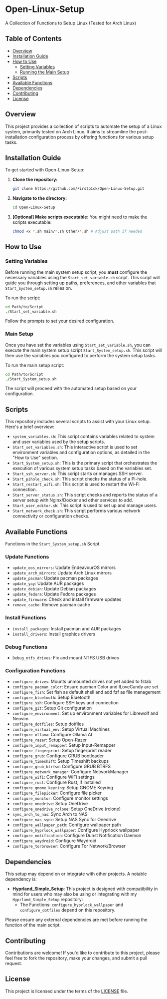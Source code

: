 # Open-Linux-Setup
A Collection of Functions to Setup Linux (Tested for Arch Linux)

## Table of Contents
- [Overview](#overview)
- [Installation Guide](#installation-guide)
- [How to Use](#how-to-use)
    - [Setting Variables](#setting-variables)
    - [Running the Main Setup](#main-setup)
- [Scripts](#scripts)
- [Available Functions](#available-functions)
- [Dependencies](#dependencies)
- [Contributing](#contributing)
- [License](#license)

## Overview
This project provides a collection of scripts to automate the setup of a Linux system, primarily tested on Arch Linux. It aims to streamline the post-installation configuration process by offering functions for various setup tasks.

## Installation Guide
To get started with Open-Linux-Setup:

1. **Clone the repository:**
   ```bash
   git clone https://github.com/Firstp1ck/Open-Linux-Setup.git
   ```
2. **Navigate to the directory:**
   ```bash
   cd Open-Linux-Setup
   ```
3. **\[Optional\] Make scripts executable:**
   You might need to make the scripts executable:
   ```bash
   chmod +x *.sh main/*.sh Other/*.sh # Adjust path if needed
   ```

## How to Use

### Setting Variables
Before running the main system setup script, you **must** configure the necessary variables using the `Start_set_variable.sh` script. This script will guide you through setting up paths, preferences, and other variables that `Start_System_setup.sh` relies on.

To run the script:
```bash
cd Path/to/Script
./Start_set_variable.sh
```
Follow the prompts to set your desired configuration.

### Main Setup 
Once you have set the variables using `Start_set_variable.sh`, you can execute the main system setup script `Start_System_setup.sh`. This script will then use the variables you configured to perform the system setup tasks.

To run the main setup script:
```bash
cd Path/to/Script
./Start_System_setup.sh
```
The script will proceed with the automated setup based on your configuration.

## Scripts
This repository includes several scripts to assist with your Linux setup. Here's a brief overview:

-   `system_variables.sh`: This script contains variables related to system and user variables used by the setup scripts.
-   `Start_set_variables.sh`: This interactive script is used to set environment variables and configuration options, as detailed in the "How to Use" section.
-   `Start_System_setup.sh`: This is the primary script that orchestrates the execution of various system setup tasks based on the variables set.
-   `Start_ssh_server.sh`: This script starts or manages SSH server.
-   `Start_pihole_check.sh`: This script checks the status of a Pi-hole.
-   `Start_restart_wifi.sh`: This script is used to restart the Wi-Fi connection.
-   `Start_server_status.sh`: This script checks and reports the status of a server setup with Nginx/Docker and other services to add.
-   `Start_user_editor.sh`: This script is used to set up and manage users.
-   `Start_network_check.sh`: This script performs various network connectivity or configuration checks.

## Available Functions

Functions in the `Start_System_setup.sh` Script

### Update Functions

- `update_eos_mirrors`: Update EndeavourOS mirrors
- `update_arch_mirrors`: Update Arch Linux mirrors
- `update_pacman`: Update pacman packages
- `update_yay`: Update AUR packages
- `update_debian`: Update Debian packages
- `update_fedora`: Update Fedora packages
- `update_firmware`: Check and install firmware updates
- `remove_cache`: Remove pacman cache

### Install Functions
- `install_packages`: Install pacman and AUR packages
- `install_drivers`: Install graphics drivers

### Debug Functions

- `Debug_ntfs_drives`: Fix and mount NTFS USB drives

### Configuration Functions

- `configure_drives`: Mounts unmounted drives not yet added to fstab
- `configure_pacman_color`: Ensure pacman Color and ILoveCandy are set
- `configure_fish`: Set fish as default shell and add fzf as file management
- `configure_bluetooth`: Setup Bluetooth
- `configure_ssh`: Configure SSH keys and connection
- `configure_git`: Setup Git configuration
- `configure_environment`: Set up environment variables for Librewolf and Neovim
- `configure_dotfiles`: Setup dotfiles
- `configure_virtual_env`: Setup Virtual Machines
- `configure_ollama`: Configure Ollama AI
- `configure_razer`: Setup Open-Razer
- `configure_input_remapper`: Setup Input-Remapper
- `configure_fingerprint`: Setup fingerprint reader
- `configure_grub`: Configure GRUB bootloader
- `configure_timeshift`: Setup Timeshift backups
- `configure_grub_btrfsd`: Configure GRUB BTRFS
- `configure_network_manager`: Configure NetworkManager
- `configure_wifi`: Configure WiFi settings
- `configure_rust`: Configure Rust, if installed
- `configure_gnome_keyring`: Setup GNOME Keyring
- `configure_filepicker`: Configure file picker
- `configure_monitor`: Configure monitor settings
- `configure_onedrive`: Setup OneDrive
- `configure_onedrive_rclone`: Setup OneDrive (rclone)
- `sync_arch_to_nas`: Sync Arch to NAS
- `configure_nas_sync`: Setup NAS Sync for Onedrive
- `configure_wallpaper_path`: Configure wallpaper path
- `configure_hyprlock_wallpaper`: Configure Hyprlock wallpaper
- `configure_notification`: Configure Dunst Notification Daemon
- `configure_waydroid`: Configure Waydroid
- `configure_torbrowser`: Configure Tor Network/Browser

## Dependencies
This setup may depend on or integrate with other projects. A notable dependency is:

-   **Hyprland_Simple_Setup**: This project is designed with compatibility in mind for users who may also be using or integrating with my `Hyprland_Simple_Setup` repository:
    - The Functions: `configure_hyprlock_wallpaper` and `configure_dotfiles` depend on this repository.

Please ensure any external dependencies are met before running the function of the main script.

## Contributing
Contributions are welcome! If you'd like to contribute to this project, please feel free to fork the repository, make your changes, and submit a pull request.

## License
This project is licensed under the terms of the [LICENSE](LICENSE) file.
